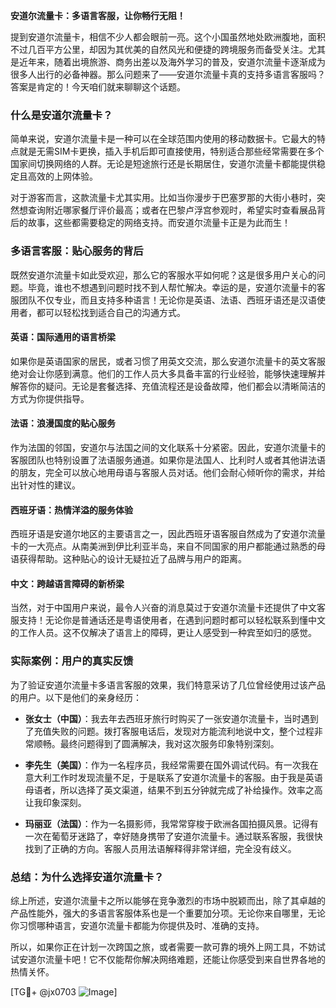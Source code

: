 **安道尔流量卡：多语言客服，让你畅行无阻！**

提到安道尔流量卡，相信不少人都会眼前一亮。这个小国虽然地处欧洲腹地，面积不过几百平方公里，却因为其优美的自然风光和便捷的跨境服务而备受关注。尤其是近年来，随着出境旅游、商务出差以及海外学习的普及，安道尔流量卡逐渐成为很多人出行的必备神器。那么问题来了——安道尔流量卡真的支持多语言客服吗？答案是肯定的！今天咱们就来聊聊这个话题。

### 什么是安道尔流量卡？

简单来说，安道尔流量卡是一种可以在全球范围内使用的移动数据卡。它最大的特点就是无需SIM卡更换，插入手机后即可直接使用，特别适合那些经常需要在多个国家间切换网络的人群。无论是短途旅行还是长期居住，安道尔流量卡都能提供稳定且高效的上网体验。

对于游客而言，这款流量卡尤其实用。比如当你漫步于巴塞罗那的大街小巷时，突然想查询附近哪家餐厅评价最高；或者在巴黎卢浮宫参观时，希望实时查看展品背后的故事，这些都需要稳定的网络支持。而安道尔流量卡正是为此而生！

### 多语言客服：贴心服务的背后

既然安道尔流量卡如此受欢迎，那么它的客服水平如何呢？这是很多用户关心的问题。毕竟，谁也不想遇到问题时找不到人帮忙解决。幸运的是，安道尔流量卡的客服团队不仅专业，而且支持多种语言！无论你是英语、法语、西班牙语还是汉语使用者，都可以轻松找到适合自己的沟通方式。

#### 英语：国际通用的语言桥梁

如果你是英语国家的居民，或者习惯了用英文交流，那么安道尔流量卡的英文客服绝对会让你感到满意。他们的工作人员大多具备丰富的行业经验，能够快速理解并解答你的疑问。无论是套餐选择、充值流程还是设备故障，他们都会以清晰简洁的方式为你提供指导。

#### 法语：浪漫国度的贴心服务

作为法国的邻国，安道尔与法国之间的文化联系十分紧密。因此，安道尔流量卡的客服团队也特别设置了法语服务通道。如果你是法国人、比利时人或者其他讲法语的朋友，完全可以放心地用母语与客服人员对话。他们会耐心倾听你的需求，并给出针对性的建议。

#### 西班牙语：热情洋溢的服务体验

西班牙语是安道尔地区的主要语言之一，因此西班牙语客服自然成为了安道尔流量卡的一大亮点。从南美洲到伊比利亚半岛，来自不同国家的用户都能通过熟悉的母语获得帮助。这种贴心的设计无疑拉近了品牌与用户的距离。

#### 中文：跨越语言障碍的新桥梁

当然，对于中国用户来说，最令人兴奋的消息莫过于安道尔流量卡还提供了中文客服支持！无论你是普通话还是粤语使用者，在遇到问题时都可以轻松联系到懂中文的工作人员。这不仅解决了语言上的障碍，更让人感受到一种宾至如归的感觉。

### 实际案例：用户的真实反馈

为了验证安道尔流量卡多语言客服的效果，我们特意采访了几位曾经使用过该产品的用户。以下是他们的亲身经历：

- **张女士（中国）**：我去年去西班牙旅行时购买了一张安道尔流量卡，当时遇到了充值失败的问题。拨打客服电话后，发现对方能流利地说中文，整个过程非常顺畅。最终问题得到了圆满解决，我对这次服务印象特别深刻。
  
- **李先生（美国）**：作为一名程序员，我经常需要在国外调试代码。有一次我在意大利工作时发现流量不足，于是联系了安道尔流量卡的客服。由于我是英语母语者，所以选择了英文渠道，结果不到五分钟就完成了补给操作。效率之高让我印象深刻。

- **玛丽亚（法国）**：作为一名摄影师，我常常穿梭于欧洲各国拍摄风景。记得有一次在葡萄牙迷路了，幸好随身携带了安道尔流量卡。通过联系客服，我很快找到了正确的方向。客服人员用法语解释得非常详细，完全没有歧义。

### 总结：为什么选择安道尔流量卡？

综上所述，安道尔流量卡之所以能够在竞争激烈的市场中脱颖而出，除了其卓越的产品性能外，强大的多语言客服体系也是一个重要加分项。无论你来自哪里，无论你习惯哪种语言，安道尔流量卡都能为你提供及时、准确的支持。

所以，如果你正在计划一次跨国之旅，或者需要一款可靠的境外上网工具，不妨试试安道尔流量卡吧！它不仅能帮你解决网络难题，还能让你感受到来自世界各地的热情关怀。

[TG💪+ @jx0703 ![Image](https://github.com/user-attachments/assets/dbca1d08-cadb-493c-b0ec-ad6f7a83f270)]